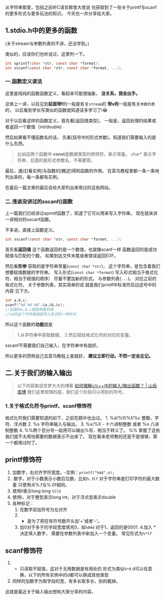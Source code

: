 从字符串那里，包括之前听C语言群里大佬说
也获取到了一些关于printf与scanf的更多形式与更多玩法的知识。
今天也一并分享给大家。

## 1.stdio.h中的更多的函数
(关于stream与参数列表的不讲，还没学到。)

类似的，应该你们也听说过，这里列一下。

```C
int sprintf(char *str, const char *format);
int sscanf(const char *str, const char *format, ...);
```
### 一.函数定义读法

这里是纯纯的函数函数定义，看起来可能很抽象，
**没关系，我会出手。**

总体上一讲，以后见到**前面带f**的一般是有关`stream`的
**带v的**一般是有关`参数列表`的，
以后看到学长写类似的函数就知道该多学习了!😂

对于以后看这样的函数定义，首先看[返回值类型]，
一般是，返回处理的结果或者返回一个数值（int/double)

然后如果看不懂函数名的话，
先看[括号中的形式参数]，知道我们需要输入的是什么东西。

>比如这两个函数中
>**const**是数据类型的修饰符，表示常量。
>char* 表示字符串、后面的是形式参数名，不需要管。

最后，通过[看实例]与函数的[概述]得知函数的作用。
在菜鸟教程里都一条一条地列出来的，每一条都有实例。

在最后一篇文章的最后会给大家列出来用过的这些网站。

### 二.浅谈没讲过的sscanf()函数

上一篇我们已经讲过sprintf函数了，知道了它可以用来写入字符串。
现在就来讲一讲相对的sscanf函数。

不多说，直接上函数定义。
```C
int sscanf(const char *str, const char *format, ...);
```

首先看**返回值**
这个函数返回的是一个数值，也就像scanf一样
函数返回的是成功赋值与匹配的个数。
如果到达文件末尾或者错误返回EOF。

然后看**形参**
获取的是字符串常量(`const char *str`)，
	这个字符串，是包含着我们想要赋值数据的字符串。
写入形式(`const char *format`)
	写入形式相当于格式化符，相当于赋值的顺序）
	尽量不要加新的形式。
与参数列表(`...`)。
	对应之前的格式化符。
关于参数列表，其实简单的说
就是我们printf中标准符后边逗号中的内容
见下方。

```C
int a,b,c;
scanf("%d %d %d",&a,&b,&c);
//后面的a,b,c就是参数列表
//%d的这个字符串就是写入形式的一种形式
```

所以这个函数的**功能**就是
>1.从字符串中获取数据，
>2.然后赋给格式化符的对应的变量。

sscanf不需要我们自己输入，在字符串中有就好。

所以更多的惯例自己去菜鸟教程上查就好，
**建议立即行动，不然一定会忘记。**

## 二.关于我们的输入输出

>以下内容取自空梦大大的博客
>[如何理解c/c++中的输入/输出函数？ | 山岳库博](https://kmar.top/posts/51c9b0a0/)
>我们这里梳理的是，我们这个阶段可以用到的符号。

### 1.关于格式化符与printf、scanf修饰符

格式化符我们需要知道的如下，之前在题中也出过。
	1. %d/%lf/%f/%c 整数、字符、浮点数
	2. %s 字符串输入与输出。
	3. %x/%X - 十六进制整数 或者 %o 八进制整数
	4. %%两个百分号一起用可以输出%号，相当于转义了。
%%
掌握了这些我们就不太用怕需要的数据表示不出来了。
现在看来老师教的还是不是很够，第一个都用过时了。

## printf修饰符
1. 加数字，右对齐字符宽度。-实例：`printf("%4d",n);`
2. .数字，对于小数表示小数后位数，比如`%.3lf`
	对于字符串是打印字符的最大数量
	只使用点%.f与%.0f相同。
3. 使用ll表示long long `%lld`
4. 使用l，对于整型表示long int，对于浮点型表示double
5. 各种标记：
	1. 在数字前加符号为左对齐
	2. + 是为了把在有符号数开头加'+'或者'-'。
	3. 加0对于多于的字段宽度填充0，如`%04d`
		对于1，返回的是0001.
		4.加入 * 决定填入数字，
		需要在参数列表中新加入一个变量。
		 常见形式为`%*lf`

## scanf修饰符
1. * 只读取不赋值，这对于无用数据是有用处的 形式为类似`%*d`
	d可以任意换，以下的所有实例中的d都可以换成其他类型
2. 同样的加数字为取字段的宽，有多长取多长，别的截掉。

这就是最近关于输入输出想和大家分享的内容。


